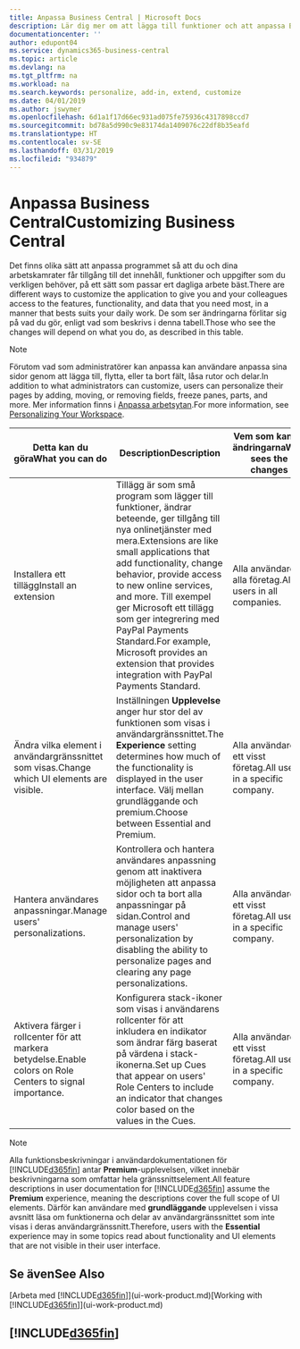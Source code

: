 ```yaml
---
title: Anpassa Business Central | Microsoft Docs
description: Lär dig mer om att lägga till funktioner och att anpassa Business Central.
documentationcenter: ''
author: edupont04
ms.service: dynamics365-business-central
ms.topic: article
ms.devlang: na
ms.tgt_pltfrm: na
ms.workload: na
ms.search.keywords: personalize, add-in, extend, customize
ms.date: 04/01/2019
ms.author: jswymer
ms.openlocfilehash: 6d1a1f17d66ec931ad075fe75936c4317898ccd7
ms.sourcegitcommit: bd78a5d990c9e83174da1409076c22df8b35eafd
ms.translationtype: HT
ms.contentlocale: sv-SE
ms.lasthandoff: 03/31/2019
ms.locfileid: "934879"
---
```

# <a name="customizing-business-central"></a><span data-ttu-id="835bd-103">Anpassa Business Central</span><span class="sxs-lookup"><span data-stu-id="835bd-103">Customizing Business Central</span></span>
<span data-ttu-id="835bd-104">Det finns olika sätt att anpassa programmet så att du och dina arbetskamrater får tillgång till det innehåll, funktioner och uppgifter som du verkligen behöver, på ett sätt som passar ert dagliga arbete bäst.</span><span class="sxs-lookup"><span data-stu-id="835bd-104">There are different ways to customize the application to give you and your colleagues access to the features, functionality, and data that you need most, in a manner that bests suits your daily work.</span></span> <span data-ttu-id="835bd-105">De som ser ändringarna förlitar sig på vad du gör, enligt vad som beskrivs i denna tabell.</span><span class="sxs-lookup"><span data-stu-id="835bd-105">Those who see the changes will depend on what you do, as described in this table.</span></span>

> [!NOTE]
> <span data-ttu-id="835bd-106">Förutom vad som administratörer kan anpassa kan användare anpassa sina sidor genom att lägga till, flytta, eller ta bort fält, låsa rutor och delar.</span><span class="sxs-lookup"><span data-stu-id="835bd-106">In addition to what administrators can customize, users can personalize their pages by adding, moving, or removing fields, freeze panes, parts, and more.</span></span> <span data-ttu-id="835bd-107">Mer information finns i [Anpassa arbetsytan](ui-personalization-user.md).</span><span class="sxs-lookup"><span data-stu-id="835bd-107">For more information, see [Personalizing Your Workspace](ui-personalization-user.md).</span></span>

| <span data-ttu-id="835bd-108">Detta kan du göra</span><span class="sxs-lookup"><span data-stu-id="835bd-108">What you can do</span></span>    |  <span data-ttu-id="835bd-109">Description</span><span class="sxs-lookup"><span data-stu-id="835bd-109">Description</span></span>  |  <span data-ttu-id="835bd-110">Vem som kan se ändringarna</span><span class="sxs-lookup"><span data-stu-id="835bd-110">Who sees the changes</span></span>  |  <span data-ttu-id="835bd-111">Mer information</span><span class="sxs-lookup"><span data-stu-id="835bd-111">More information</span></span>  |
|-----|---------------|---------|-------|
|<span data-ttu-id="835bd-112">Installera ett tillägg</span><span class="sxs-lookup"><span data-stu-id="835bd-112">Install an extension</span></span>|<span data-ttu-id="835bd-113">Tillägg är som små program som lägger till funktioner, ändrar beteende, ger tillgång till nya onlinetjänster med mera.</span><span class="sxs-lookup"><span data-stu-id="835bd-113">Extensions are like small applications that add functionality, change behavior, provide access to new online services, and more.</span></span> <span data-ttu-id="835bd-114">Till exempel ger Microsoft ett tillägg som ger integrering med PayPal Payments Standard.</span><span class="sxs-lookup"><span data-stu-id="835bd-114">For example, Microsoft provides an extension that provides integration with PayPal Payments Standard.</span></span>|<span data-ttu-id="835bd-115">Alla användare i alla företag.</span><span class="sxs-lookup"><span data-stu-id="835bd-115">All users in all companies.</span></span>|[<span data-ttu-id="835bd-116">Anpassa med tillägg</span><span class="sxs-lookup"><span data-stu-id="835bd-116">Customizing Using Extensions</span></span>](ui-extensions.md)|
|<span data-ttu-id="835bd-117">Ändra vilka element i användargränssnittet som visas.</span><span class="sxs-lookup"><span data-stu-id="835bd-117">Change which UI elements are visible.</span></span>|<span data-ttu-id="835bd-118">Inställningen **Upplevelse** anger hur stor del av funktionen som visas i användargränssnittet.</span><span class="sxs-lookup"><span data-stu-id="835bd-118">The **Experience** setting determines how much of the functionality is displayed in the user interface.</span></span> <span data-ttu-id="835bd-119">Välj mellan grundläggande och premium.</span><span class="sxs-lookup"><span data-stu-id="835bd-119">Choose between Essential and Premium.</span></span>|<span data-ttu-id="835bd-120">Alla användare i ett visst företag.</span><span class="sxs-lookup"><span data-stu-id="835bd-120">All users in a specific company.</span></span>|[<span data-ttu-id="835bd-121">Ändra vilka funktioner som visas</span><span class="sxs-lookup"><span data-stu-id="835bd-121">Changing Which Features are Displayed</span></span>](ui-experiences.md)|
|<span data-ttu-id="835bd-122">Hantera användares anpassningar.</span><span class="sxs-lookup"><span data-stu-id="835bd-122">Manage users' personalizations.</span></span>|<span data-ttu-id="835bd-123">Kontrollera och hantera användares anpassning genom att inaktivera möjligheten att anpassa sidor och ta bort alla anpassningar på sidan.</span><span class="sxs-lookup"><span data-stu-id="835bd-123">Control and manage users' personalization by disabling the ability to personalize pages and clearing any page personalizations.</span></span>|<span data-ttu-id="835bd-124">Alla användare i ett visst företag.</span><span class="sxs-lookup"><span data-stu-id="835bd-124">All users in a specific company.</span></span>|[<span data-ttu-id="835bd-125">Hantera anpassning som administratör</span><span class="sxs-lookup"><span data-stu-id="835bd-125">Managing Personalization as an Administrator</span></span>](ui-personalization-manage.md)|
|<span data-ttu-id="835bd-126">Aktivera färger i rollcenter för att markera betydelse.</span><span class="sxs-lookup"><span data-stu-id="835bd-126">Enable colors on Role Centers to signal importance.</span></span>|<span data-ttu-id="835bd-127">Konfigurera stack-ikoner som visas i användarens rollcenter för att inkludera en indikator som ändrar färg baserat på värdena i stack-ikonerna.</span><span class="sxs-lookup"><span data-stu-id="835bd-127">Set up Cues that appear on users' Role Centers to include an indicator that changes color based on the values in the Cues.</span></span>|<span data-ttu-id="835bd-128">Alla användare i ett visst företag.</span><span class="sxs-lookup"><span data-stu-id="835bd-128">All users in a specific company.</span></span>|[<span data-ttu-id="835bd-129">Skapa en färglagd indikator på stack-ikoner</span><span class="sxs-lookup"><span data-stu-id="835bd-129">Setting Up a Colored Indicator on Cues</span></span>](admin-how-set-up-colored-indicator-on-cues.md)|

> [!NOTE]
> <span data-ttu-id="835bd-130">Alla funktionsbeskrivningar i användardokumentationen för [!INCLUDE[d365fin](includes/d365fin_md.md)] antar **Premium**-upplevelsen, vilket innebär beskrivningarna som omfattar hela gränssnittselement.</span><span class="sxs-lookup"><span data-stu-id="835bd-130">All feature descriptions in user documentation for [!INCLUDE[d365fin](includes/d365fin_md.md)] assume the **Premium** experience, meaning the descriptions cover the full scope of UI elements.</span></span> <span data-ttu-id="835bd-131">Därför kan användare med **grundläggande** upplevelsen i vissa avsnitt läsa om funktionerna och delar av användargränssnittet som inte visas i deras användargränssnitt.</span><span class="sxs-lookup"><span data-stu-id="835bd-131">Therefore, users with the **Essential** experience may in some topics read about functionality and UI elements that are not visible in their user interface.</span></span>

## <a name="see-also"></a><span data-ttu-id="835bd-132">Se även</span><span class="sxs-lookup"><span data-stu-id="835bd-132">See Also</span></span>
<span data-ttu-id="835bd-133">[Arbeta med [!INCLUDE[d365fin](includes/d365fin_md.md)]](ui-work-product.md)</span><span class="sxs-lookup"><span data-stu-id="835bd-133">[Working with [!INCLUDE[d365fin](includes/d365fin_md.md)]](ui-work-product.md)</span></span>  

## [!INCLUDE[d365fin](includes/free_trial_md.md)]  
